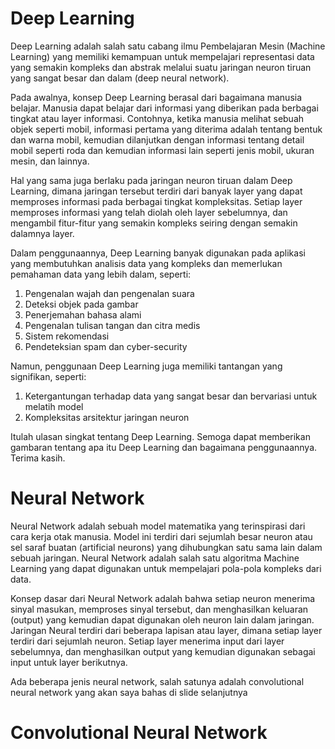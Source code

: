# Deep Learning
Deep Learning adalah salah satu cabang ilmu Pembelajaran Mesin (Machine Learning) yang memiliki kemampuan untuk mempelajari representasi data yang semakin kompleks dan abstrak melalui suatu jaringan neuron tiruan yang sangat besar dan dalam (deep neural network).

Pada awalnya, konsep Deep Learning berasal dari bagaimana manusia belajar. Manusia dapat belajar dari informasi yang diberikan pada berbagai tingkat atau layer informasi. Contohnya, ketika manusia melihat sebuah objek seperti mobil, informasi pertama yang diterima adalah tentang bentuk dan warna mobil, kemudian dilanjutkan dengan informasi tentang detail mobil seperti roda dan kemudian informasi lain seperti jenis mobil, ukuran mesin, dan lainnya.

Hal yang sama juga berlaku pada jaringan neuron tiruan dalam Deep Learning, dimana jaringan tersebut terdiri dari banyak layer yang dapat memproses informasi pada berbagai tingkat kompleksitas. Setiap layer memproses informasi yang telah diolah oleh layer sebelumnya, dan mengambil fitur-fitur yang semakin kompleks seiring dengan semakin dalamnya layer.

Dalam penggunaannya, Deep Learning banyak digunakan pada aplikasi yang membutuhkan analisis data yang kompleks dan memerlukan pemahaman data yang lebih dalam, seperti:

1.  Pengenalan wajah dan pengenalan suara
2.  Deteksi objek pada gambar
3.  Penerjemahan bahasa alami
4.  Pengenalan tulisan tangan dan citra medis
5.  Sistem rekomendasi
6.  Pendeteksian spam dan cyber-security

Namun, penggunaan Deep Learning juga memiliki tantangan yang signifikan, seperti:

1.  Ketergantungan terhadap data yang sangat besar dan bervariasi untuk melatih model
2.  Kompleksitas arsitektur jaringan neuron

Itulah ulasan singkat tentang Deep Learning. Semoga dapat memberikan gambaran tentang apa itu Deep Learning dan bagaimana penggunaannya. Terima kasih.


# Neural Network
Neural Network adalah sebuah model matematika yang terinspirasi dari cara kerja otak manusia. Model ini terdiri dari sejumlah besar neuron atau sel saraf buatan (artificial neurons) yang dihubungkan satu sama lain dalam sebuah jaringan. Neural Network adalah salah satu algoritma Machine Learning yang dapat digunakan untuk mempelajari pola-pola kompleks dari data.

Konsep dasar dari Neural Network adalah bahwa setiap neuron menerima sinyal masukan, memproses sinyal tersebut, dan menghasilkan keluaran (output) yang kemudian dapat digunakan oleh neuron lain dalam jaringan. Jaringan Neural terdiri dari beberapa lapisan atau layer, dimana setiap layer terdiri dari sejumlah neuron. Setiap layer menerima input dari layer sebelumnya, dan menghasilkan output yang kemudian digunakan sebagai input untuk layer berikutnya.

Ada beberapa jenis neural network, salah satunya adalah convolutional neural network yang akan saya bahas di slide selanjutnya

# Convolutional Neural Network

